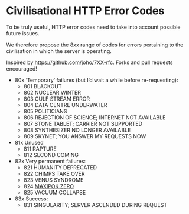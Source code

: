 # Civilisational HTTP Error Codes

To be truly useful, HTTP error codes need to take into account possible future issues.

We therefore propose the 8xx range of codes for errors pertaining to the civilisation
in which the server is operating.

Inspired by https://github.com/joho/7XX-rfc. Forks and pull requests encouraged!

 * 80x ‘Temporary’ failures (but I’d wait a while before re-requesting):
   - 801 BLACKOUT
   - 802 NUCLEAR WINTER
   - 803 GULF STREAM ERROR
   - 804 DATA CENTRE UNDERWATER
   - 805 POLITICIANS
   - 806 REJECTION OF SCIENCE; INTERNET NOT AVAILABLE
   - 807 STONE TABLET; CARRIER NOT SUPPORTED
   - 808 SYNTHESIZER NO LONGER AVAILABLE
   - 809 SKYNET; YOU ANSWER MY REQUESTS NOW
 * 81x Unused
   - 811 RAPTURE
   - 812 SECOND COMING
 * 82x Very permanent failures:
   - 821 HUMANITY DEPRECATED
   - 822 CHIMPS TAKE OVER
   - 823 VENUS SYNDROME
   - 824 [MAXIPOK ZERO](http://www.existential-risk.org/concept.pdf)
   - 825 VACUUM COLLAPSE
 * 83x Success:
   - 831 SINGULARITY; SERVER ASCENDED DURING REQUEST